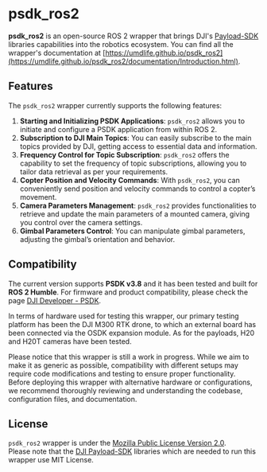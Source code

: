 # psdk_ros2

**psdk_ros2** is an open-source ROS 2 wrapper that brings DJI's [Payload-SDK](https://github.com/dji-sdk/Payload-SDK) libraries capabilities into the robotics ecosystem. 
You can find all the wrapper's documentation at [https://umdlife.github.io/psdk_ros2](https://umdlife.github.io/psdk_ros2/documentation/Introduction.html).
## Features 

The `psdk_ros2` wrapper currently supports the following features:

1. **Starting and Initializing PSDK Applications**: `psdk_ros2` allows you to initiate and configure a PSDK application from within ROS 2.
2. **Subscription to DJI Main Topics**: You can easily subscribe to the main topics provided by DJI, getting access to essential data and information.
3. **Frequency Control for Topic Subscription**: `psdk_ros2` offers the capability to set the frequency of topic subscriptions, allowing you to tailor data retrieval as per your requirements.
4. **Copter Position and Velocity Commands**: With `psdk_ros2`, you can conveniently send position and velocity commands to control a copter’s movement.
5. **Camera Parameters Management**: `psdk_ros2` provides functionalities to retrieve and update the main parameters of a mounted camera, giving you control over the camera settings.
6. **Gimbal Parameters Control**: You can manipulate gimbal parameters, adjusting the gimbal’s orientation and behavior.

## Compatibility 

The current version supports **PSDK v3.8** and it has been tested and built for **ROS 2 Humble**. For firmware and product compatibility, please check the page [DJI Developer - PSDK](https://developer.dji.com/doc/payload-sdk-tutorial/en/). 

In terms of hardware used for testing this wrapper, our primary testing platform has been the DJI M300 RTK drone, to which an external board has been connected via the OSDK expansion module. As for the payloads, H20 and H20T cameras have been tested. 

Please notice that this wrapper is still a work in progress. While we aim to make it as generic as possible, compatibility with different setups may require code modifications and testing to ensure proper functionality. Before deploying this wrapper with alternative hardware or configurations, we recommend thoroughly reviewing and understanding the codebase, configuration files, and documentation. 


## License

`psdk_ros2` wrapper is under the [Mozilla Public License Version 2.0](https://github.com/umdlife/psdk_ros2/blob/main/LICENSE.md). \
Please note that the [DJI Payload-SDK](https://github.com/dji-sdk/Payload-SDK) libraries which are needed to run this wrapper use MIT License. 
